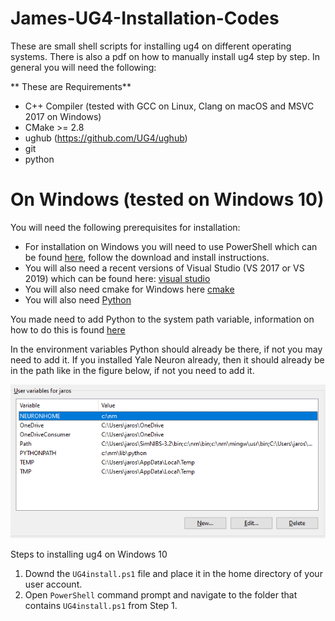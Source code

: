 # James-UG4-Installation-Codes

These are small shell scripts for installing ug4 on different operating systems.
There is also a pdf on how to manually install ug4 step by step. In general you will need the following:

** These are Requirements**

- C++ Compiler (tested with GCC on Linux, Clang on macOS and MSVC 2017 on Windows)
- CMake >= 2.8
- ughub (https://github.com/UG4/ughub)
- git
- python

# On Windows (tested on Windows 10)
You will need the following prerequisites for installation:
 - For installation on Windows you will need to use PowerShell which can be found [here](https://docs.microsoft.com/en-us/powershell/), follow the download and install instructions.
 - You will also need a recent versions of Visual Studio (VS 2017 or VS 2019) which can be found here: [visual studio](https://visualstudio.microsoft.com/)
 - You will also need cmake for Windows here [cmake](https://cmake.org/install/)
 - You will also need [Python](https://www.python.org/downloads/windows/)

You made need to add Python to the system path variable, information on how to do this is found [here](https://superuser.com/questions/949560/how-do-i-set-system-environment-variables-in-windows-10)

In the environment variables Python should already be there, if not you may need to add it.
If you installed Yale Neuron already, then it should already be in the path like in the figure below, if not you need to add it.

![pythonpath](images/pythonpath.PNG)

Steps to installing ug4 on Windows 10
1. Downd the <code>UG4install.ps1</code> file and place it in the home directory of your user account. 
2. Open <code>PowerShell</code> command prompt and navigate to the folder that contains <code>UG4install.ps1</code> from Step 1.
